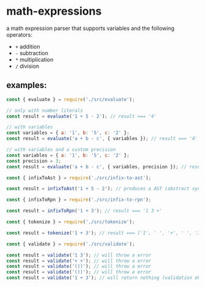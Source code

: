 # math-expressions
a math expression parser that supports variables and the following operators:

- `+` addition
- `-` subtraction
- `*` multiplication
- `/` division

## examples:

```javascript
const { evaluate } = require('./src/evaluate');

// only with number literals
const result = evaluate('1 + 5 - 2'); // result === '4'

// with variables
const variables = { a: '1', b: '5', c: '2' };
const result = evaluate('a + b - c', { variables }); // result === '4'

// with variables and a custom precision
const variables = { a: '1', b: '5', c: '2' };
const precision = 3;
const result = evaluate('a + b - c', { variables, precision }); // result === '4.000'
```

```javascript
const { infixToAst } = require('./src/infix-to-ast');

const result = infixToAst('1 + 5 - 2'); // produces a AST (abstract syntax tree)
```

```javascript
const { infixToRpn } = require('./src/infix-to-rpn');

const result = infixToRpn('1 + 3'); // result === '1 3 +'
```

```javascript
const { tokenize } = require('./src/tokenize');

const result = tokenize('1 + 3'); // result === ['1', ' ', '+', ' ', '3']
```

```javascript
const { validate } = require('./src/validate');

const result = validate('1 3'); // will throw a error
const result = validate('+ +'); // will throw a error
const result = validate('(()'); // will throw a error
const result = validate('())'); // will throw a error
const result = validate('1 + 3'); // will return nothing (validation ok)
```